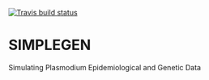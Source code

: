 [![Travis build status](https://travis-ci.org/mrc-ide/SIMPLEGEN.svg?branch=master)](https://travis-ci.org/mrc-ide/SIMPLEGEN)

# SIMPLEGEN
Simulating Plasmodium Epidemiological and Genetic Data
